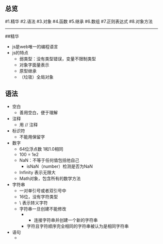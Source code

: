 ## 总览
#1.精华
#2.语法
#3.对象
#4.函数
#5.继承
#6.数组
#7.正则表达式
#8.对象方法  
***
##精华
* js是web唯一的编程语言
* js的特点
	* 弱类型：没有类型错误，变量不限制类型
	* 对象字面量表示
	* 原型继承
	* （垃圾）全局对象

## 语法
* 空白
	* 善用空白，便于理解
* 注释
	* 用 // 注释
* 标识符
	* 不能用保留字
* 数字
	* 64位浮点数 1和1.0相同
	* 100 = 1e2
	* NaN：不等于任何值包括他自己
		* isNaN（number）检测是否为NaN
	* Infinity 表示无限大
	* Math对象，包含所有的数学方法
* 字符串
	* 一对单引号或者双引号中
	* 16位，没有字符类型
	* \ 表示转义字符
	* 字符串一旦创建不能修改
		* + 连接字符串并创建一个新的字符串
		* 字符且字符顺序完全相同的字符串被认为是相同字符串
* 语句
	* <script>提供一个被编译且立即执行的编译单元
	* 函数内部私有变量
	* 前置标签  switch for while do
	* js一般从上到下执行
	* 代码块不新建作用域，变量应该定义到函数头部
	* 语句类型
		* if
			* 真假条件：false null 0 '' NaN undifined
		* switch
			* case
		* while
		* for
		* do
		* try
		* catch
			* 定义一个新变量e来接收抛出的异常对象
		* throw
		* return
		* break
* 表达式
* 字面量
* 函数